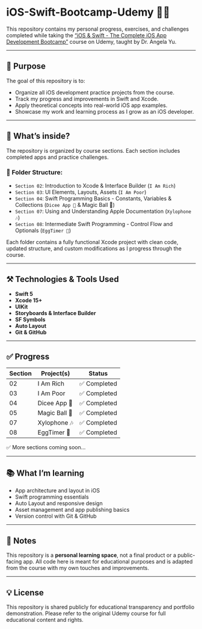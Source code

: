 # iOS-Swift-Bootcamp-Udemy 📱🚀

This repository contains my personal progress, exercises, and challenges completed while taking the [“iOS & Swift - The Complete iOS App Development Bootcamp”](https://www.udemy.com/course/ios-and-swift-the-complete-ios-app-development-bootcamp/) course on Udemy, taught by Dr. Angela Yu.

---

## 📌 Purpose

The goal of this repository is to:

- Organize all iOS development practice projects from the course.
- Track my progress and improvements in Swift and Xcode.
- Apply theoretical concepts into real-world iOS app examples.
- Showcase my work and learning process as I grow as an iOS developer.

---

## 🧠 What’s inside?

The repository is organized by course sections. Each section includes completed apps and practice challenges.

### 📁 Folder Structure:
- `Section 02`: Introduction to Xcode & Interface Builder (`I Am Rich`)
- `Section 03`: UI Elements, Layouts, Assets (`I Am Poor`)
- `Section 04`: Swift Programming Basics - Constants, Variables & Collections (`Dicee App 🎲` & Magic Ball 🎱)
- `Section 07`: Using and Understanding Apple Documentation (`Xylophone 🎶`)
- `Section 08`: Intermediate Swift Programming - Control Flow and Optionals (`EggTimer 🥚`)

Each folder contains a fully functional Xcode project with clean code, updated structure, and custom modifications as I progress through the course.

---

## ⚒️ Technologies & Tools Used

- **Swift 5**
- **Xcode 15+**
- **UIKit**
- **Storyboards & Interface Builder**
- **SF Symbols**
- **Auto Layout**
- **Git & GitHub**

---

## ✅ Progress

| Section | Project(s)                      | Status      |
|---------|---------------------------------|-------------|
| 02      | I Am Rich                       | ✅ Completed |
| 03      | I Am Poor                       | ✅ Completed |
| 04      | Dicee App 🎲                    | ✅ Completed |
| 05      | Magic Ball 🎱                   | ✅ Completed |
| 07      | Xylophone 🎶                    | ✅ Completed |
| 08      | EggTimer 🥚                     | ✅ Completed |

✅ More sections coming soon...

---

## 📚 What I’m learning

- App architecture and layout in iOS
- Swift programming essentials
- Auto Layout and responsive design
- Asset management and app publishing basics
- Version control with Git & GitHub

---

## 📝 Notes

This repository is a **personal learning space**, not a final product or a public-facing app. All code here is meant for educational purposes and is adapted from the course with my own touches and improvements.

---

## 💡 License

This repository is shared publicly for educational transparency and portfolio demonstration. Please refer to the original Udemy course for full educational content and rights.
